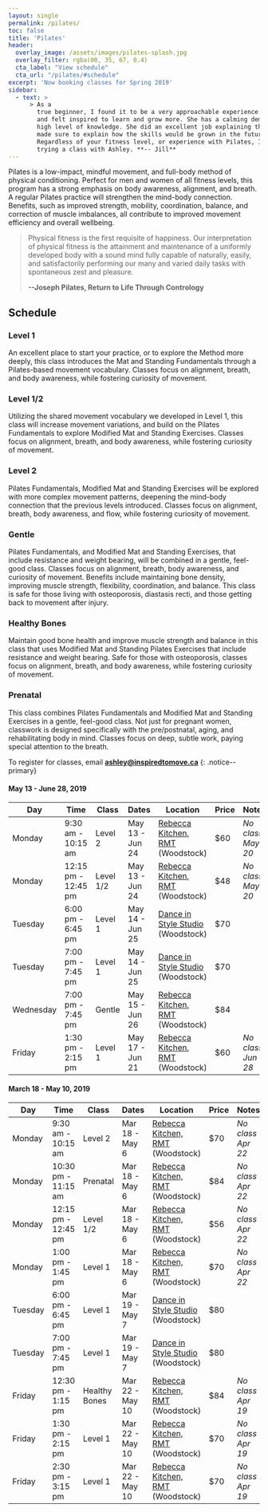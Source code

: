 ```yaml
---
layout: single
permalink: /pilates/
toc: false
title: 'Pilates'
header:
  overlay_image: /assets/images/pilates-splash.jpg
  overlay_filter: rgba(00, 35, 67, 0.4)
  cta_label: "View schedule"
  cta_url: "/pilates/#schedule"
excerpt: 'Now booking classes for Spring 2019'
sidebar:
  - text: > 
      > As a
        true beginner, I found it to be a very approachable experience. I enjoyed our session,
        and felt inspired to learn and grow more. She has a calming demeanour, and a very
        high level of knowledge. She did an excellent job explaining the fundamentals, but
        made sure to explain how the skills would be grown in the future. 
        Regardless of your fitness level, or experience with Pilates, I highly recommend
        trying a class with Ashley. **-- Jill**
---
```


Pilates is a low-impact, mindful movement, and full-body method of physical conditioning. Perfect for men and women of all fitness levels, this program has a strong emphasis on body awareness, alignment, and breath. A regular Pilates practice will strengthen the mind-body connection. Benefits, such as improved strength, mobility, coordination, balance, and correction of muscle imbalances, all contribute to improved movement efficiency and overall wellbeing.

> Physical fitness is the first requisite of happiness. Our interpretation of physical fitness is the attainment and maintenance of a uniformly developed body with a sound mind fully capable of naturally, easily, and satisfactorily performing our many and varied daily tasks with spontaneous zest and pleasure.
>
> **--Joseph Pilates, Return to Life Through Contrology**



## Schedule

### Level 1

An excellent place to start your practice, or to explore the Method more deeply, this class introduces the Mat and Standing Fundamentals through a Pilates-based movement vocabulary. Classes focus on alignment, breath, and body awareness, while fostering curiosity of movement. 

### Level 1/2

Utilizing the shared movement vocabulary we developed in Level 1, this class will increase movement variations, and build on the Pilates Fundamentals to explore Modified Mat and Standing Exercises. Classes focus on alignment, breath, and body awareness, while fostering curiosity of movement. 

### Level 2

Pilates Fundamentals, Modified Mat and Standing Exercises will be explored with more complex movement patterns, deepening the mind-body connection that the previous levels introduced. Classes focus on alignment, breath, body awareness, and flow, while fostering curiosity of movement.

### Gentle

Pilates Fundamentals, and Modified Mat and Standing Exercises, that include resistance and weight bearing, will be combined in a gentle, feel-good class. Classes focus on alignment, breath, body awareness, and curiosity of movement. Benefits include maintaining bone density, improving muscle strength, flexibility, coordination, and balance. This class is safe for those living with osteoporosis, diastasis recti, and those getting back to movement after injury.

### Healthy Bones

Maintain good bone health and improve muscle strength and balance in this class that uses Modified Mat and Standing Pilates Exercises that include resistance and weight bearing. Safe for those with osteoporosis, classes focus on alignment, breath, and body awareness, while fostering curiosity of movement.

### Prenatal

This class combines Pilates Fundamentals and Modified Mat and Standing Exercises in a gentle, feel-good class. Not just for pregnant women, classwork is designed specifically with the pre/postnatal, aging, and rehabilitating body in mind. Classes focus on deep, subtle work, paying special attention to the breath. 

To register for classes, email **[ashley@inspiredtomove.ca](mailto:ashley@inspiredtomove.ca)**
{: .notice--primary}

#### May 13 - June 28, 2019

| Day |Time | Class | Dates | Location | Price | Notes |
| --- |---- | ----- | ----- | -------- | ----- | ----- |
| Monday | 9:30 am - 10:15 am | Level 2 | May 13 - Jun 24 | [Rebecca Kitchen, RMT](http://www.rebecca-rmt.com) (Woodstock) | $60 | *No class May 20*
| Monday | 12:15 pm - 12:45 pm | Level 1/2 | May 13 - Jun 24 | [Rebecca Kitchen, RMT](http://www.rebecca-rmt.com) (Woodstock) | $48 | *No class May 20*
| Tuesday | 6:00 pm - 6:45 pm | Level 1 | May 14 - Jun 25 | [Dance in Style Studio](https://dancewoodstock.com/) (Woodstock) | $70 |
| Tuesday | 7:00 pm - 7:45 pm | Level 1 | May 14 - Jun 25 | [Dance in Style Studio](https://dancewoodstock.com/) (Woodstock) | $70 |  
| Wednesday | 7:00 pm - 7:45 pm | Gentle | May 15 - Jun 26 | [Rebecca Kitchen, RMT](http://www.rebecca-rmt.com) (Woodstock) | $84 | 
| Friday | 1:30 pm - 2:15 pm | Level 1 | May 17 - Jun 21 | [Rebecca Kitchen, RMT](http://www.rebecca-rmt.com) (Woodstock) | $60 | *No class Jun 28*


#### March 18 - May 10, 2019

| Day |Time | Class | Dates | Location | Price | Notes |
| --- |---- | ----- | ----- | -------- | ----- | ----- |
| Monday | 9:30 am - 10:15 am | Level 2 | Mar 18 - May 6 | [Rebecca Kitchen, RMT](http://www.rebecca-rmt.com) (Woodstock) | $70 | *No class Apr 22*
| Monday | 10:30 pm - 11:15 am | Prenatal | Mar 18 - May 6 | [Rebecca Kitchen, RMT](http://www.rebecca-rmt.com) (Woodstock) | $84 | *No class Apr 22*
| Monday | 12:15 pm - 12:45 pm | Level 1/2 | Mar 18 - May 6 | [Rebecca Kitchen, RMT](http://www.rebecca-rmt.com) (Woodstock) | $56 | *No class Apr 22*
| Monday | 1:00 pm - 1:45 pm | Level 1 | Mar 18 - May 6 | [Rebecca Kitchen, RMT](http://www.rebecca-rmt.com) (Woodstock) | $70 | *No class Apr 22*
| Tuesday | 6:00 pm - 6:45 pm | Level 1 | Mar 19 - May 7 | [Dance in Style Studio](https://dancewoodstock.com/) (Woodstock) | $80 |
| Tuesday | 7:00 pm - 7:45 pm | Level 1 | Mar 19 - May 7 | [Dance in Style Studio](https://dancewoodstock.com/) (Woodstock) | $80 |  
| Friday | 12:30 pm - 1:15 pm | Healthy Bones | Mar 22 - May 10 | [Rebecca Kitchen, RMT](http://www.rebecca-rmt.com) (Woodstock) | $84 | *No class Apr 19*
| Friday | 1:30 pm - 2:15 pm | Level 1 | Mar 22 - May 10 | [Rebecca Kitchen, RMT](http://www.rebecca-rmt.com) (Woodstock) | $70 | *No class Apr 19*
| Friday | 2:30 pm - 3:15 pm | Level 1 | Mar 22 - May 10 | [Rebecca Kitchen, RMT](http://www.rebecca-rmt.com) (Woodstock) | $70 | *No class Apr 19*

